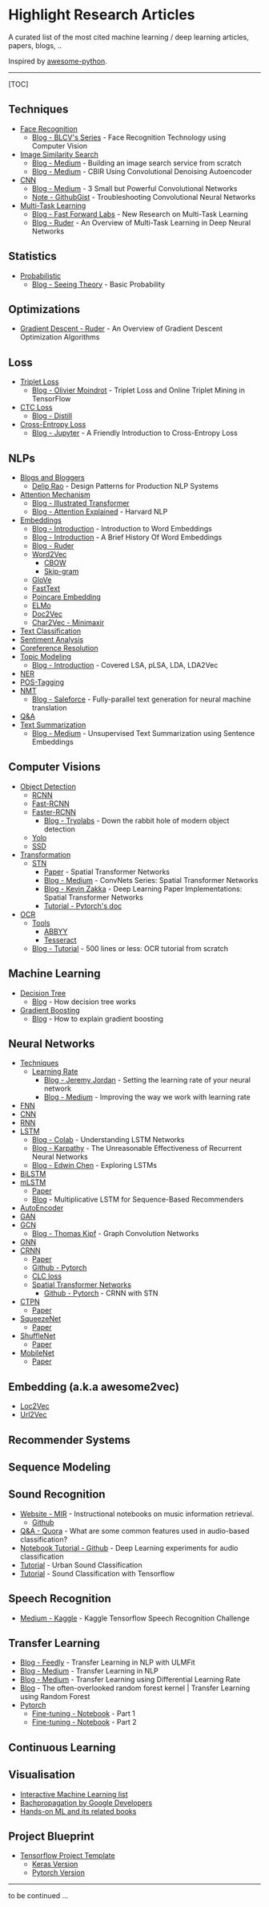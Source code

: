 # Highlight Research Articles

A curated list of the most cited machine learning / deep learning articles, papers, blogs, ..

Inspired by [awesome-python](https://github.com/vinta/awesome-python).

---

[TOC]

## Techniques

* [Face Recognition](#)
	* [Blog - BLCV's Series](http://blcv.pl/static/tag/face-recogition) - Face Recognition Technology using Computer Vision
* [Image Similarity Search](#)
	* [Blog - Medium](https://blog.insightdatascience.com/the-unreasonable-effectiveness-of-deep-learning-representations-4ce83fc663cf) - Building an image search service from scratch
	* [Blog - Medium](https://blog.sicara.com/keras-tutorial-content-based-image-retrieval-convolutional-denoising-autoencoder-dc91450cc511) - CBIR Using Convolutional Denoising Autoencoder
* [CNN](#)
	* [Blog - Medium](https://towardsdatascience.com/3-small-but-powerful-convolutional-networks-27ef86faa42d) - 3 Small but Powerful Convolutional Networks
	* [Note - GithubGist](https://gist.github.com/zeyademam/0f60821a0d36ea44eef496633b4430fc) - Troubleshooting Convolutional Neural Networks
* [Multi-Task Learning](#) 
	* [Blog - Fast Forward Labs](https://blog.fastforwardlabs.com/2018/07/24/ff08-launch.html) - New Research on Multi-Task Learning
	* [Blog - Ruder](http://ruder.io/multi-task) - An Overview of Multi-Task Learning in Deep Neural Networks

## Statistics

* [Probabilistic](#)
	* [Blog - Seeing Theory](https://students.brown.edu/seeing-theory/basic-probability/index.html) - Basic Probability

## Optimizations

* [Gradient Descent - Ruder](http://ruder.io/optimizing-gradient-descent) - An Overview of Gradient Descent Optimization Algorithms

## Loss

* [Triplet Loss](#)
	* [Blog - Olivier Moindrot](https://omoindrot.github.io/triplet-loss) - Triplet Loss and Online Triplet Mining in TensorFlow
* [CTC Loss](#)
	* [Blog - Distill](https://distill.pub/2017/ctc)
* [Cross-Entropy Loss](#)
	* [Blog - Jupyter](https://rdipietro.github.io/friendly-intro-to-cross-entropy-loss) - A Friendly Introduction to Cross-Entropy Loss

## NLPs

* [Blogs and Bloggers](#)
	* [Delip Rao](http://deliprao.com/archives/294) - Design Patterns for Production NLP Systems
* [Attention Mechanism]()
	* [Blog - Illustrated Transformer](https://jalammar.github.io/illustrated-transformer)
	* [Blog - Attention Explained](http://nlp.seas.harvard.edu/2018/04/03/attention.html) - Harvard NLP
* [Embeddings]()
	* [Blog - Introduction](http://hunterheidenreich.com/blog/intro-to-word-embeddings) - Introduction to Word Embeddings
	* [Blog - Introduction](http://gavagai.se/blog/2015/09/30/a-brief-history-of-word-embeddings) - A Brief History Of Word Embeddings
	* [Blog - Ruder](http://ruder.io/word-embeddings-1)
	* [Word2Vec](#)
		* [CBOW](#)
		* [Skip-gram](#)
	* [GloVe](#)
	* [FastText](#)
	* [Poincare Embedding](#)
	* [ELMo](#)
	* [Doc2Vec](#)
	* [Char2Vec - Minimaxir](https://minimaxir.com/2017/04/char-embeddings)
* [Text Classification](#)
* [Sentiment Analysis](#)
* [Coreference Resolution](#)
* [Topic Modeling]()
	* [Blog - Introduction](https://medium.com/nanonets/topic-modeling-with-lsa-psla-lda-and-lda2vec-555ff65b0b05) - Covered LSA, pLSA, LDA, LDA2Vec
* [NER](#)
* [POS-Tagging](#)
* [NMT](#)
	* [Blog - Saleforce](https://einstein.ai/research/non-autoregressive-neural-machine-translation) - Fully-parallel text generation for neural machine translation
* [Q&A](#)
* [Text Summarization](#)
	* [Blog - Medium](https://medium.com/jatana/unsupervised-text-summarization-using-sentence-embeddings-adb15ce83db1) - Unsupervised Text Summarization using Sentence Embeddings

## Computer Visions

* [Object Detection](#)
	* [RCNN](#)
	* [Fast-RCNN](#)
	* [Faster-RCNN](#)
		* [Blog - Tryolabs](https://tryolabs.com/blog/2018/01/18/faster-r-cnn-down-the-rabbit-hole-of-modern-object-detection) - Down the rabbit hole of modern object detection
	* [Yolo](#)
	* [SSD](#)
* [Transformation](#)
	* [STN](#)
		* [Paper](https://arxiv.org/abs/1506.02025) - Spatial Transformer Networks
		* [Blog - Medium](https://towardsdatascience.com/convnets-series-spatial-transformer-networks-cff47565ae81) - ConvNets Series: Spatial Transformer Networks
		* [Blog - Kevin Zakka](https://kevinzakka.github.io/2017/01/10/stn-part1) - Deep Learning Paper Implementations: Spatial Transformer Networks
		* [Tutorial - Pytorch's doc](https://pytorch.org/tutorials/intermediate/spatial_transformer_tutorial.html)
* [OCR](#)
	* [Tools](#)
		* [ABBYY](#)
		* [Tesseract](#)
	* [Blog - Tutorial](http://www.aosabook.org/en/500L/optical-character-recognition-ocr.html) - 500 lines or less: OCR tutorial from scratch

## Machine Learning 

* [Decision Tree](#)
	* [Blog](https://brohrer.github.io/how_decision_trees_work.html) - How decision tree works
* [Gradient Boosting](#)
	* [Blog](http://explained.ai/gradient-boosting/index.html) - How to explain gradient boosting

## Neural Networks

* [Techniques](#)
	* [Learning Rate](#)
		* [Blog - Jeremy Jordan](https://www.jeremyjordan.me/nn-learning-rate) - Setting the learning rate of your neural network
		* [Blog - Medium](https://techburst.io/improving-the-way-we-work-with-learning-rate-5e99554f163b) - Improving the way we work with learning rate
* [FNN](#)
* [CNN](#)
* [RNN](#)
* [LSTM](#)
	* [Blog - Colab](http://colah.github.io/posts/2015-08-Understanding-LSTMs) - Understanding LSTM Networks
	* [Blog - Karpathy](http://karpathy.github.io/2015/05/21/rnn-effectiveness) - The Unreasonable Effectiveness of Recurrent Neural Networks
	* [Blog - Edwin Chen](http://blog.echen.me/2017/05/30/exploring-lstms) - Exploring LSTMs
* [BiLSTM](#)
* [mLSTM](#)
	* [Paper](https://arxiv.org/abs/1609.07959)
	* [Blog](https://florianwilhelm.info/2018/08/multiplicative_LSTM_for_sequence_based_recos) - Multiplicative LSTM for Sequence-Based Recommenders
* [AutoEncoder](#)
* [GAN](#)
* [GCN](#)
	* [Blog - Thomas Kipf](https://tkipf.github.io/graph-convolutional-networks) - Graph Convolution Networks
* [GNN](#)
* [CRNN](https://arxiv.org/abs/1507.05717)
	* [Paper](https://arxiv.org/abs/1507.05717)
	* [Github - Pytorch](https://github.com/meijieru/crnn.pytorch)
	* [CLC loss](https://distill.pub/2017/ctc)
	* [Spatial Transformer Networks](https://arxiv.org/abs/1506.02025)
		* [Github - Pytorch](https://github.com/sbillburg/CRNN-with-STN) - CRNN with STN
* [CTPN](https://arxiv.org/abs/1609.03605)
	* [Paper](https://arxiv.org/abs/1609.03605)
* [SqueezeNet](#)
	* [Paper](https://arxiv.org/abs/1602.07360v4)
* [ShuffleNet](#)
	* [Paper](https://arxiv.org/abs/1707.01083v2)
* [MobileNet](#)
	* [Paper](https://arxiv.org/abs/1704.04861v1)

## Embedding (a.k.a awesome2vec)

* [Loc2Vec](https://www.sentiance.com/2018/05/03/loc2vec-learning-location-embeddings-w-triplet-loss-networks)
* [Url2Vec](https://github.com/chrisPiemonte/url2vec)

## Recommender Systems

## Sequence Modeling

## Sound Recognition

* [Website - MIR](https://musicinformationretrieval.com) - Instructional notebooks on music information retrieval.
	* [Github](https://github.com/stevetjoa/musicinformationretrieval.com)
* [Q&A - Quora](https://www.quora.com/What-are-some-common-features-used-in-audio-based-classification) - What are some common features used in audio-based classification?
* [Notebook Tutorial - Github](https://github.com/jaron/deep-listening) - Deep Learning experiments for audio classification
* [Tutorial](https://aqibsaeed.github.io/2016-09-03-urban-sound-classification-part-1) - Urban Sound Classification
* [Tutorial](https://medium.com/iotforall/sound-classification-with-tensorflow-8209bdb03dfb) - Sound Classification with Tensorflow

## Speech Recognition

* [Medium - Kaggle](https://towardsdatascience.com/kaggle-tensorflow-speech-recognition-challenge-b46a3bca2501) - Kaggle Tensorflow Speech Recognition Challenge

## Transfer Learning

* [Blog - Feedly](https://blog.feedly.com/transfer-learning-in-nlp) - Transfer Learning in NLP with ULMFit
* [Blog - Medium](https://medium.com/explorations-in-language-and-learning/transfer-learning-in-nlp-2d09c3dfaeb6) - Transfer Learning in NLP
* [Blog - Medium](https://towardsdatascience.com/transfer-learning-using-differential-learning-rates-638455797f00) - Transfer Learning using Differential Learning Rate
* [Blog](https://rmarcus.info/blog/2017/10/04/rfk.html) - The often-overlooked random forest kernel | Transfer Learning using Random Forest
* [Pytorch](#)
	* [Fine-tuning - Notebook](https://spandan-madan.github.io/A-Collection-of-important-tasks-in-pytorch) - Part 1
	* [Fine-tuning - Notebook](https://github.com/Spandan-Madan/Pytorch_fine_tuning_Tutorial) - Part 2

## Continuous Learning

## Visualisation

* [Interactive Machine Learning list](https://p.migdal.pl/interactive-machine-learning-list)
* [Bachpropagation by Google Developers](https://google-developers.appspot.com/machine-learning/crash-course/backprop-scroll)
* [Hands-on ML and its related books](https://anvaka.github.io/greview/hands-on-ml/1)

## Project Blueprint 

* [Tensorflow Project Template](https://github.com/MrGemy95/Tensorflow-Project-Template)
	* [Keras Version](https://github.com/Ahmkel/Keras-Project-Template)
	* [Pytorch Version](https://github.com/victoresque/pytorch-template)

---

to be continued ...
